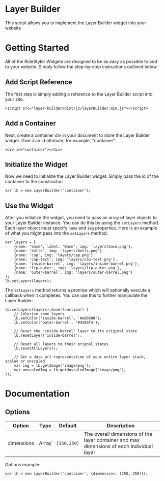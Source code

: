 # Layer Builder
This script allows you to implement the Layer Builder widget into your website

# Getting Started
All of the RideStyler Widgets are designed to be as easy as possible to add to your website. Simply follow the step-by-step instructions outlined below.

## Add Script Reference
The first step is simply adding a reference to the Layer Builder script into your site.
```
<script src="layer-builder/dist/js/layerBuilder.min.js"></script>
```

## Add a Container
Next, create a container div in your document to store the Layer Builder widget. Give it an id attribute, for example, "container".
```
<div id="container"></div>
```

## Initialize the Widget
Now we need to initialize the Layer Builder widget. Simply pass the id of the container to the constructor:
```
var lb = new LayerBuilder('container');
```

## Use the Widget
After you initialize the widget, you need to pass an array of layer objects to your Layer Builder instance. You can do this by using the `setLayers` method. Each layer object must specify `name` and `img` properties. Here is an example of what you might pass into the `setLayers` method:
```
var layers = [
	{name: 'base', label: 'Base', img: 'layers/base.png'},
	{name: 'bolts', img: 'layers/bolts.png'},
	{name: 'cap', img: 'layers/cap.png'},
	{name: 'cap-text', img: 'layers/cap-text.png'},
	{name: 'inside-barrel', img: 'layers/inside-barrel.png'},
	{name: 'lip-outer', img: 'layers/lip-outer.png'},
	{name: 'outer-barrel', img: 'layers/outer-barrel.png'}
];
lb.setLayers(layers);
```


The `setLayers` method returns a promise which will optionally execute a callback when it completes. You can use this to further manipulate the Layer Builder:
```
lb.setLayers(layers).done(function() {
	// Colorize some layers
	lb.setColor('inside-barrel', '#e80000');
	lb.setColor('outer-barrel', '#4286f4');

	// Reset the 'inside-barrel' layer to its original state
	lb.resetLayer('inside-barrel');

	// Reset all layers to their orignal states
	lb.resetAllLayers();

	// Get a data url representation of your entire layer stack, scaled or unscaled
	var img = lb.getImage('image/png');
	var unscaledImg = lb.getUnscaledImage('image/png');
});
```

# Documentation

## Options
Option | Type | Default | Description
------ | ---- | ------- | -----------
dimensions| Array | ```[250,250]``` | The overall dimensions of the layer container and max dimensions of each individual layer. 

Options example:
```
var lb = new LayerBuilder('container', {dimensions: [250, 250]});
```